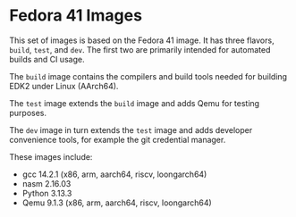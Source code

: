 # Fedora 41 Images

This set of images is based on the Fedora 41 image.
It has three flavors, `build`, `test`, and `dev`.
The first two are primarily intended for automated builds
and CI usage.

The `build` image contains the compilers and build tools
needed for building EDK2 under Linux (AArch64).

The `test` image extends the `build` image and adds Qemu for
testing purposes.

The `dev` image in turn extends the `test` image and adds developer
convenience tools, for example the git credential manager.

These images include:
- gcc 14.2.1 (x86, arm, aarch64, riscv, loongarch64)
- nasm 2.16.03
- Python 3.13.3
- Qemu 9.1.3 (x86, arm, aarch64, riscv, loongarch64)
